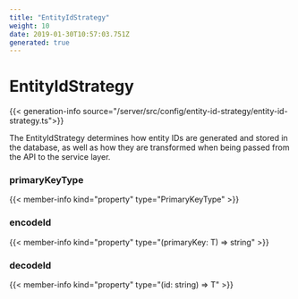 ```yaml
---
title: "EntityIdStrategy"
weight: 10
date: 2019-01-30T10:57:03.751Z
generated: true
---
```

<!-- This file was generated from the Vendure TypeScript source. Do not modify. Instead, re-run "generate-docs" -->


# EntityIdStrategy

{{< generation-info source="/server/src/config/entity-id-strategy/entity-id-strategy.ts">}}

The EntityIdStrategy determines how entity IDs are generated and stored in thedatabase, as well as how they are transformed when being passed from the API to theservice layer.

### primaryKeyType

{{< member-info kind="property" type="PrimaryKeyType" >}}



### encodeId

{{< member-info kind="property" type="(primaryKey: T) =&#62; string" >}}



### decodeId

{{< member-info kind="property" type="(id: string) =&#62; T" >}}



